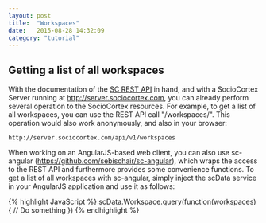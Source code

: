 ```yaml
---
layout: post
title:  "Workspaces"
date:   2015-08-28 14:32:09
category: "tutorial"
---
```


Getting a list of all workspaces
--------------------

With the documentation of the [SC REST API](/documentation/) in hand, and with a SocioCortex Server running at http://server.sociocortex.com, you can already perform several operation to the SocioCortex resources. For example, to get a list of all workspaces, you can use the REST API call "/workspaces/". This operation would also work anonymously, and also in your browser:

    http://server.sociocortex.com/api/v1/workspaces

When working on an AngularJS-based web client, you can also use sc-angular (https://github.com/sebischair/sc-angular), which wraps the access to the REST API and furthermore provides some convenience functions. To get a list of all workspaces with sc-angular, simply inject the scData service in your AngularJS application and use it as follows:

{% highlight JavaScript %}
    scData.Workspace.query(function(workspaces) {
        // Do something
    })
{% endhighlight %}
